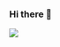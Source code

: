 ### Hi there 👋

<!--
[![Anurag's GitHub stats](https://github-readme-stats.vercel.app/api?username=khaja13)](https://github.com/khaja13/github-readme-stats)
-->

![](https://komarev.com/ghpvc/?username=khAja13)

